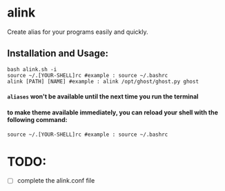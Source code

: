 # alink
Create alias for your programs easily and quickly.

## Installation and Usage:
    bash alink.sh -i
    source ~/.[YOUR-SHELL]rc #example : source ~/.bashrc
    alink [PATH] [NAME] #example : alink /opt/ghost/ghost.py ghost
    
  #### `aliases` won't be available until the next time you run the terminal
  #### to make theme available immediately, you can reload your shell with the following command:
    source ~/.[YOUR-SHELL]rc #example : source ~/.bashrc

# TODO:
- [ ] complete the alink.conf file

